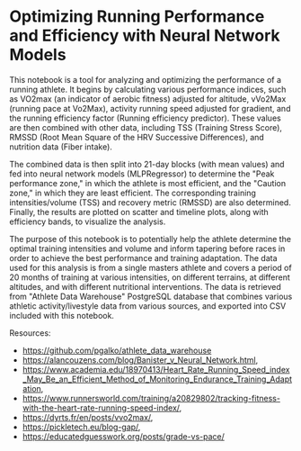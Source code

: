 # Optimizing Running Performance and Efficiency with Neural Network Models

This notebook is a tool for analyzing and optimizing the performance of a running athlete. It begins by calculating various performance indices, such as VO2max (an indicator of aerobic fitness) adjusted for altitude, vVo2Max (running pace at Vo2Max), activity running speed adjusted for gradient, and the running efficiency factor (Running efficiency predictor). These values are then combined with other data, including TSS (Training Stress Score), RMSSD (Root Mean Square of the HRV Successive Differences), and nutrition data (Fiber intake).

The combined data is then split into 21-day blocks (with mean values) and fed into neural network models (MLPRegressor) to determine the "Peak performance zone," in which the athlete is most efficient, and the "Caution zone," in which they are least efficient. The corresponding training intensities/volume (TSS) and recovery metric (RMSSD) are also determined. Finally, the results are plotted on scatter and timeline plots, along with efficiency bands, to visualize the analysis.

The purpose of this notebook is to potentially help the athlete determine the optimal training intensities and volume and inform tapering before races in order to achieve the best performance and training adaptation. The data used for this analysis is from a single masters athlete and covers a period of 20 months of training at various intensities, on different terrains, at different altitudes, and with different nutritional interventions. The data is retrieved from "Athlete Data Warehouse" PostgreSQL database that combines various athletic activity/livestyle data from various sources, and exported into CSV included with this notebook.

Resources:
* https://github.com/pgalko/athlete_data_warehouse
* https://alancouzens.com/blog/Banister_v_Neural_Network.html,
* https://www.academia.edu/18970413/Heart_Rate_Running_Speed_index_May_Be_an_Efficient_Method_of_Monitoring_Endurance_Training_Adaptation,
* https://www.runnersworld.com/training/a20829802/tracking-fitness-with-the-heart-rate-running-speed-index/,
* https://dyrts.fr/en/posts/vvo2max/,
* https://pickletech.eu/blog-gap/,
* https://educatedguesswork.org/posts/grade-vs-pace/
